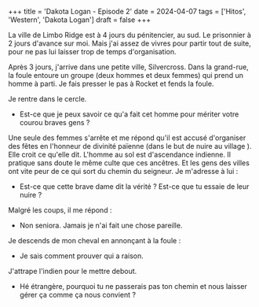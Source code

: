 +++
title = 'Dakota Logan - Episode 2'
date = 2024-04-07
tags = ['Hitos', 'Western', 'Dakota Logan']
draft = false
+++

La ville de Limbo Ridge est à 4 jours du pénitencier, au sud. Le prisonnier à 2 jours d'avance sur moi. Mais j'ai assez de vivres pour partir tout de suite, pour ne pas lui laisser trop de temps d'organisation.

Après 3 jours, j'arrive dans une petite ville, Silvercross. Dans la grand-rue, la foule entoure un groupe (deux hommes et deux femmes) qui prend un homme à parti. Je fais presser le pas à Rocket et fends la foule.

Je rentre dans le cercle.

- Est-ce que je peux savoir ce qu'a fait cet homme pour mériter votre courou braves gens ?

Une seule des femmes s'arrête et me répond qu'il est accusé d'organiser des fêtes en l'honneur de divinité païenne (dans le but de nuire au village ). Elle croit ce qu'elle dit.
L'homme au sol est d'ascendance indienne. Il pratique sans doute le même culte que ces ancêtres. Et les gens des villes ont vite peur de ce qui sort du chemin du seigneur.
Je m'adresse à lui :

- Est-ce que cette brave dame dit la vérité ? Est-ce que tu essaie de leur nuire ?

Malgré les coups, il me répond :

- Non seniora. Jamais je n'ai fait une chose pareille.

Je descends de mon cheval en annonçant à la foule :

- Je sais comment prouver qui a raison.

J'attrape l'indien pour le mettre debout.

- Hé étrangère, pourquoi tu ne passerais pas ton chemin et nous laisser gérer ça comme ça nous convient ?
